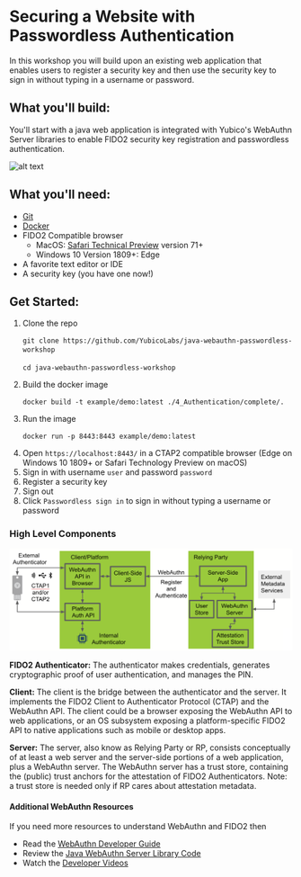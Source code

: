 # Securing a Website with Passwordless Authentication
In this workshop you will build upon an existing web application that enables users to register a security key and then use the security key to sign in without typing in a username or password.

## What you'll build:
You'll start with a java web application is integrated with Yubico's WebAuthn Server libraries to enable FIDO2 security key registration and passwordless authentication. 

![alt text](./images/Java-Serverless-Demo.gif "High Level Components")


## What you'll need:
* [Git](https://git-scm.com/)
* [Docker](https://docs.docker.com/install/)
* FIDO2 Compatible browser
  * MacOS: [Safari Technical Preview](https://developer.apple.com/safari/technology-preview/) version 71+
  * Windows 10 Version 1809+: Edge
* A favorite text editor or IDE
* A security key (you have one now!)

## Get Started:
1. Clone the repo
   ```
   git clone https://github.com/YubicoLabs/java-webauthn-passwordless-workshop

   cd java-webauthn-passwordless-workshop
   ```
2. Build the docker image
   ```
   docker build -t example/demo:latest ./4_Authentication/complete/.
   ```
3. Run the image
   ```
   docker run -p 8443:8443 example/demo:latest
   ```
4. Open `https://localhost:8443/` in a CTAP2 compatible browser (Edge on Windows 10 1809+ or Safari Technology Preview on macOS)
5. Sign in with username `user` and password `password`
6. Register a security key
7. Sign out
8. Click `Passwordless sign in` to sign in without typing a username or password

### High Level Components
![alt text](./images/highlevelcomponents.png "High Level Components")

**FIDO2 Authenticator:**
The authenticator makes credentials, generates cryptographic proof of user authentication, and manages the PIN.

**Client:**
The client is the bridge between the authenticator and the server. It implements the FIDO2 Client to Authenticator Protocol (CTAP) and the WebAuthn API. The client could be a browser exposing the WebAuthn API to web applications, or an OS subsystem exposing a platform-specific FIDO2 API to native applications such as mobile or desktop apps.

**Server:**
The server, also know as Relying Party or RP, consists conceptually of at least a web server and the server-side portions of a web application, plus a WebAuthn server. The WebAuthn server has a trust store, containing the (public) trust anchors for the attestation of FIDO2 Authenticators. Note: a trust store is needed only if RP cares about attestation metadata.

#### Additional WebAuthn Resources
If you need more resources to understand WebAuthn and FIDO2 then
* Read the [WebAuthn Developer Guide](https://developers.yubico.com/FIDO2/FIDO2_WebAuthn_Developer_Guide/Overview.html)
* Review the [Java WebAuthn Server Library Code](https://github.com/Yubico/java-webauthn-server)
* Watch the [Developer Videos](https://www.yubico.com/why-yubico/for-developers/developer-videos/)
